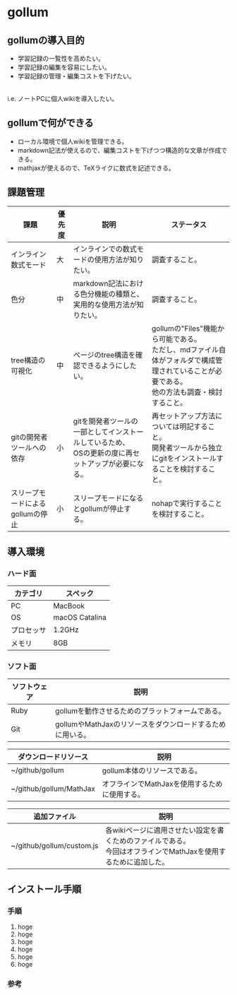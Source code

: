 # gollum

## gollumの導入目的
- 学習記録の一覧性を高めたい。
- 学習記録の編集を容易にしたい。
- 学習記録の管理・編集コストを下げたい。

<br>
i.e. ノートPCに個人wikiを導入したい。

## gollumで何ができる
- ローカル環境で個人wikiを管理できる。
- markdown記法が使えるので、編集コストを下げつつ構造的な文章が作成できる。
- mathjaxが使えるので、TeXライクに数式を記述できる。

## 課題管理
| 課題 | 優先度 | 説明 | ステータス |
---|---|---|---
| インライン数式モード | 大 | インラインでの数式モードの使用方法が知りたい。 | 調査すること。 |
| 色分 | 中 | markdown記法における色分機能の種類と、実用的な使用方法が知りたい。 | 調査すること。 |
| tree構造の可視化 | 中 | ページのtree構造を確認できるようにしたい。 | gollumの"Files"機能から可能である。<br>ただし、mdファイル自体がフォルダで構成管理されていることが必要である。<br>他の方法も調査・検討すること。 |
| gitの開発者ツールへの依存 | 小 | gitを開発者ツールの一部としてインストールしているため、<br>OSの更新の度に再セットアップが必要になる。 | 再セットアップ方法については明記すること。<br>開発者ツールから独立にgitをインストールすることを検討すること。 |
| スリープモードによるgollumの停止 | 小 | スリープモードになるとgollumが停止する。 | nohapで実行することを検討すること。 |

## 導入環境

### ハード面

| カテゴリ | スペック |
----|---- 
| PC | MacBook |
| OS | macOS Catalina |
| プロセッサ | 1.2GHz |
| メモリ | 8GB |

### ソフト面

| ソフトウェア | 説明 |
----|---- 
| Ruby | gollumを動作させるためのプラットフォームである。 |
| Git | gollumやMathJaxのリソースをダウンロードするために用いる。 |

| ダウンロードリソース | 説明 |
----|---- 
| ~/github/gollum | gollum本体のリソースである。 |
| ~/github/gollum/MathJax | オフラインでMathJaxを使用するために使用する。 |

| 追加ファイル | 説明 |
----|---- 
| ~/github/gollum/custom.js | 各wikiページに適用させたい設定を書くためのファイルである。<br>今回はオフラインでMathJaxを使用するために追加した。 |

## インストール手順

### 手順
1. hoge
 1. hoge
1. hoge
 1. hoge
 1. hoge
1. hoge

### 参考